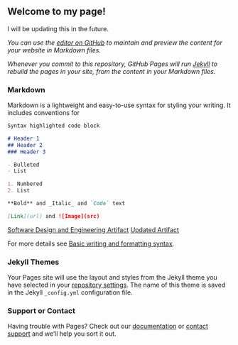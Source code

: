 ## Welcome to my page!
I will be updating this in the future.

_You can use the [editor on GitHub](https://github.com/William-Haskins/William-Haskins/edit/gh-pages/index.md) to maintain and preview the content for your website in Markdown files._

_Whenever you commit to this repository, GitHub Pages will run [Jekyll](https://jekyllrb.com/) to rebuild the pages in your site, from the content in your Markdown files._

### Markdown

Markdown is a lightweight and easy-to-use syntax for styling your writing. It includes conventions for

```markdown
Syntax highlighted code block

# Header 1
## Header 2
### Header 3

- Bulleted
- List

1. Numbered
2. List

**Bold** and _Italic_ and `Code` text

[Link](url) and ![Image](src)
```
[Software Design and Engineering Artifact](https://github.com/William-Haskins/William-Haskins/blob/main/(SOFTWARE%20DESIGN%20AND%20ENGINEERING)CS_410_7_2.cpp)
[Updated Artifact](https://github.com/William-Haskins/William-Haskins/blob/main/(UPDATED%20SOFTWARE%20DESIGN%20AND%20ENGINEERING)%20CS_410.cpp)

For more details see [Basic writing and formatting syntax](https://docs.github.com/en/github/writing-on-github/getting-started-with-writing-and-formatting-on-github/basic-writing-and-formatting-syntax).

### Jekyll Themes

Your Pages site will use the layout and styles from the Jekyll theme you have selected in your [repository settings](https://github.com/William-Haskins/William-Haskins/settings/pages). The name of this theme is saved in the Jekyll `_config.yml` configuration file.

### Support or Contact

Having trouble with Pages? Check out our [documentation](https://docs.github.com/categories/github-pages-basics/) or [contact support](https://support.github.com/contact) and we’ll help you sort it out.

